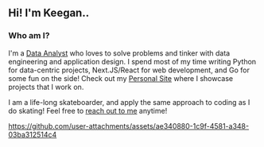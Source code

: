 ## Hi! I'm Keegan..

### Who am I?
I'm a [Data Analyst](https://www.linkedin.com/in/keeganpatton/) who loves to solve problems and tinker with data engineering and application design. I spend most of my time writing Python for data-centric projects, Next.JS/React for web development, and Go for some fun on the side! Check out my [Personal Site](https://www.keeganpatton.dev/) where I showcase projects that I work on.

I am a life-long skateboarder, and apply the same approach to coding as I do skating! Feel free to [reach out to me](https://www.keeganpatton.dev/contact) anytime!

https://github.com/user-attachments/assets/ae340880-1c9f-4581-a348-03ba312514c4






